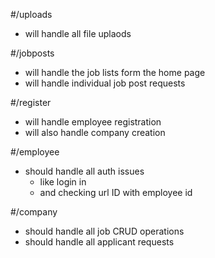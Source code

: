 #/uploads
* will handle all file uplaods

#/jobposts
* will handle the job lists form the home page
* will handle individual job post requests

#/register
* will handle employee registration
* will also handle company creation

#/employee
* should handle all auth issues
    * like login in
    * and checking url ID with employee id
    
#/company
* should handle all job CRUD operations
* should handle all applicant requests